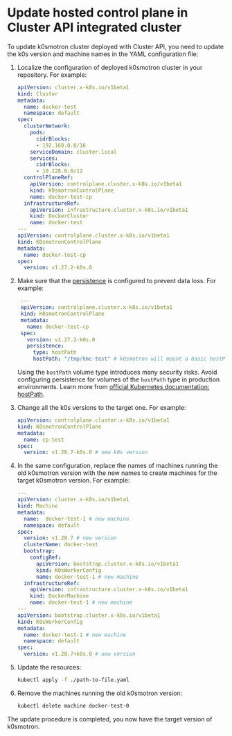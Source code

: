 # Update hosted control plane in Cluster API integrated cluster

To update k0smotron cluster deployed with Cluster API, you need to update
the k0s version and machine names in the YAML configuration file:

1. Localize the configuration of deployed k0smotron cluster in your repository. For example:

    ```yaml 
    apiVersion: cluster.x-k8s.io/v1beta1
    kind: Cluster
    metadata:
      name: docker-test
      namespace: default
    spec:
      clusterNetwork:
        pods:
          cidrBlocks:
          - 192.168.0.0/16
        serviceDomain: cluster.local
        services:
          cidrBlocks:
          - 10.128.0.0/12
      controlPlaneRef:
        apiVersion: controlplane.cluster.x-k8s.io/v1beta1
        kind: K0smotronControlPlane
        name: docker-test-cp
      infrastructureRef:
        apiVersion: infrastructure.cluster.x-k8s.io/v1beta1
        kind: DockerCluster
        name: docker-test
    ---
    apiVersion: controlplane.cluster.x-k8s.io/v1beta1
    kind: K0smotronControlPlane
    metadata:
      name: docker-test-cp
    spec:
      version: v1.27.2-k0s.0
    ```
2. Make sure that the [persistence](../resource-reference/k0smotron.io-v1beta1.md#clusterspecpersistence) is configured
to prevent data loss. For example:

   ```yaml
    ---
    apiVersion: controlplane.cluster.x-k8s.io/v1beta1
    kind: K0smotronControlPlane
    metadata:
      name: docker-test-cp
    spec:
      version: v1.27.2-k0s.0
      persistence:
        type: hostPath
        hostPath: "/tmp/kmc-test" # k0smotron will mount a basic hostPath volume to avoid data loss.
   ```

   Using the `hostPath` volume type introduces many security risks.
   Avoid configuring persistence for volumes of the `hostPath` type in production environments.
   Learn more from [official Kubernetes documentation: hostPath](https://kubernetes.io/docs/concepts/storage/volumes/#hostpath).

3. Change all the k0s versions to the target one. For example:

   ```yaml
   apiVersion: controlplane.cluster.x-k8s.io/v1beta1
   kind: K0smotronControlPlane
   metadata:
     name: cp-test
   spec:
     version: v1.28.7-k0s.0 # new k0s version
   ```

4. In the same configuration, replace the names of machines running the old k0smotron version
with the new names to create machines for the target k0smotron version. For example:

   ```yaml
   ---
   apiVersion: cluster.x-k8s.io/v1beta1
   kind: Machine
   metadata:
     name:  docker-test-1 # new machine
     namespace: default
   spec:
     version: v1.28.7 # new version
     clusterName: docker-test
     bootstrap:
       configRef:
         apiVersion: bootstrap.cluster.x-k8s.io/v1beta1
         kind: K0sWorkerConfig
         name: docker-test-1 # new machine
     infrastructureRef:
       apiVersion: infrastructure.cluster.x-k8s.io/v1beta1
       kind: DockerMachine
       name: docker-test-1 # new machine
   ---
   apiVersion: bootstrap.cluster.x-k8s.io/v1beta1
   kind: K0sWorkerConfig
   metadata:
     name: docker-test-1 # new machine
     namespace: default
   spec:
     version: v1.28.7+k0s.0 # new version
   ```
 
5. Update the resources:

   ```bash
   kubectl apply -f ./path-to-file.yaml
   ```

   
6. Remove the machines running the old k0smotron version:

   ```bash
   kubectl delete machine docker-test-0
   ```
   
The update procedure is completed, you now have the target version of k0smotron.
